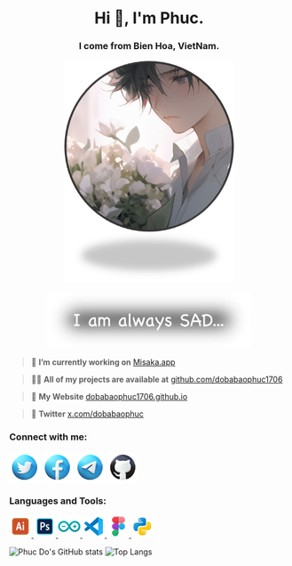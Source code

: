 <h1 align="center">Hi 👋, I'm Phuc.</h1>
<h3 align="center">I come from Bien Hoa, VietNam.</h3>
<p align="center"> 
 <img src="https://raw.githubusercontent.com/dobabaophuc1706/dobabaophuc1706/main/README/Avt.png" alt="Avt" width="Avt" height="400"/> 
<p align="center"> 
 <img src="https://raw.githubusercontent.com/dobabaophuc1706/dobabaophuc1706/main/README/sad.png" alt="Avt" width="Sad" height="100"/> 
  
> 🔭 **I’m currently working on** [Misaka.app](https://straight-tamago.github.io/misaka/Misaka/)

> 👨‍💻 **All of my projects are available at** [github.com/dobabaophuc1706](github.com/dobabaophuc1706)

> 📄 **My Website** [dobabaophuc1706.github.io](dobabaophuc1706.github.io)

> 📲 **Twitter** [x.com/dobabaophuc](x.com/dobabaophuc)

<h3 align="left">Connect with me:</h3>
<p align="left">
<a href="https://twitter.com/dobabaophuc" target="blank"><img align="center" src="https://raw.githubusercontent.com/dobabaophuc1706/dobabaophuc1706/main/README/twi.png" alt="dobabaophuc" height="55" width="55" /></a>
<a href="https://www.facebook.com/dobabaophuc1706/" target="blank"><img align="center" src="https://raw.githubusercontent.com/dobabaophuc1706/dobabaophuc1706/main/README/fb.png" alt="dobabaophuc1706" height="55" width="55" /></a>
<a href="https://t.me/phucdo1706" target="blank"><img align="center" src="https://raw.githubusercontent.com/dobabaophuc1706/dobabaophuc1706/main/README/tele.png" alt="phucdo1706" height="55" width="55" /></a>
<a href="https://github.com/dobabaophuc1706" target="blank"><img align="center" src="https://raw.githubusercontent.com/dobabaophuc1706/dobabaophuc1706/main/README/git.png" alt="dobabaophuc1706" height="55" width="55" /></a>
</p>

<h3 align="left">Languages and Tools:</h3>
<p align="left"> 
<a href="https://www.adobe.com/in/products/illustrator.html" target="_blank" rel="noreferrer"> <img src="https://raw.githubusercontent.com/dobabaophuc1706/dobabaophuc1706/main/README/ai.svg" alt="illustrator" width="40" height="40"/> </a> 
<a href="https://www.photoshop.com/en" target="_blank" rel="noreferrer"> <img src="https://raw.githubusercontent.com/dobabaophuc1706/dobabaophuc1706/main/README/pts.svg" alt="photoshop" width="40" height="40"/> </a> 
<a href="https://www.arduino.cc/" target="_blank" rel="noreferrer"> <img src="https://raw.githubusercontent.com/dobabaophuc1706/dobabaophuc1706/main/README/ar.svg" alt="arduino" width="40" height="40"/> </a> 
<a href="https://code.visualstudio.com/" target="_blank" rel="noreferrer"> <img src="https://raw.githubusercontent.com/dobabaophuc1706/dobabaophuc1706/main/README/vis.svg" alt="visualstudio" width="40" height="40"/> </a> 
<a href="https://www.figma.com/" target="_blank" rel="noreferrer"> <img src="https://raw.githubusercontent.com/dobabaophuc1706/dobabaophuc1706/main/README/fig.svg" alt="figma" width="40" height="40"/> </a> 
<a href="https://www.python.org" target="_blank" rel="noreferrer"> <img src="https://raw.githubusercontent.com/dobabaophuc1706/dobabaophuc1706/main/README/py.svg" alt="python" width="40" height="40"/> </a> 
</p>

![Phuc Do's GitHub stats](https://github-readme-stats.vercel.app/api?username=dobabaophuc1706\&rank_icon=github&theme=radical)
![Top Langs](https://github-readme-stats.vercel.app/api/top-langs/?username=dobabaophuc1706&langs_count=8&theme=radical)


